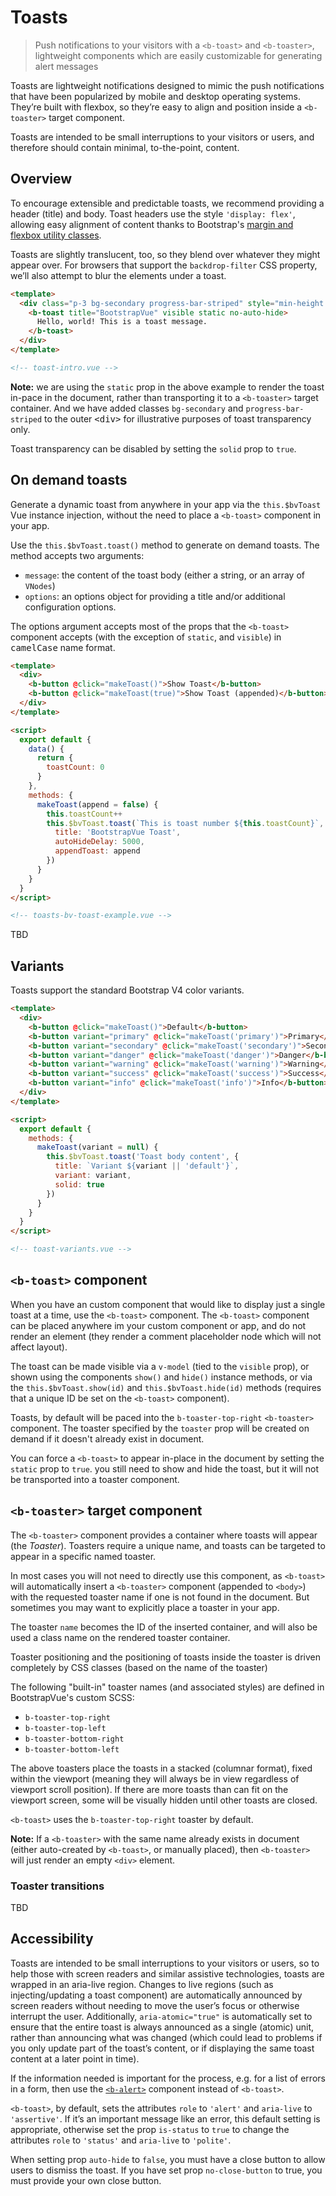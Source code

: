 # Toasts

> Push notifications to your visitors with a `<b-toast>` and `<b-toaster>`, lightweight components
> which are easily customizable for generating alert messages

Toasts are lightweight notifications designed to mimic the push notifications that have been
popularized by mobile and desktop operating systems. They’re built with flexbox, so they’re easy to
align and position inside a `<b-toaster>` target component.

Toasts are intended to be small interruptions to your visitors or users, and therefore should
contain minimal, to-the-point, content.

## Overview

To encourage extensible and predictable toasts, we recommend providing a header (title) and body.
Toast headers use the style `'display: flex'`, allowing easy alignment of content thanks to
Bootstrap's [margin and flexbox utility classes](/docs/reference/utility-classes).

Toasts are slightly translucent, too, so they blend over whatever they might appear over. For
browsers that support the `backdrop-filter` CSS property, we’ll also attempt to blur the elements
under a toast.

```html
<template>
  <div class="p-3 bg-secondary progress-bar-striped" style="min-height: 150px;">
    <b-toast title="BootstrapVue" visible static no-auto-hide>
      Hello, world! This is a toast message.
    </b-toast>
  </div>
</template>

<!-- toast-intro.vue -->
```

**Note:** we are using the `static` prop in the above example to render the toast in-pace in the
document, rather than transporting it to a `<b-toaster>` target container. And we have added classes
`bg-secondary` and `progress-bar-striped` to the outer <samp>&lt;div&gt;</samp> for illustrative
purposes of toast transparency only.

Toast transparency can be disabled by setting the `solid` prop to `true`.

## On demand toasts

Generate a dynamic toast from anywhere in your app via the `this.$bvToast` Vue instance injection,
without the need to place a `<b-toast>` component in your app.

Use the `this.$bvToast.toast()` method to generate on demand toasts. The method accepts two
arguments:

- `message`: the content of the toast body (either a string, or an array of `VNodes`)
- `options`: an options object for providing a title and/or additional configuration options.

The options argument accepts most of the props that the `<b-toast>` component accepts (with the
exception of `static`, and `visible`) in <samp>camelCase</samp> name format.

```html
<template>
  <div>
    <b-button @click="makeToast()">Show Toast</b-button>
    <b-button @click="makeToast(true)">Show Toast (appended)</b-button>
  </div>
</template>

<script>
  export default {
    data() {
      return {
        toastCount: 0
      }
    },
    methods: {
      makeToast(append = false) {
        this.toastCount++
        this.$bvToast.toast(`This is toast number ${this.toastCount}`, {
          title: 'BootstrapVue Toast',
          autoHideDelay: 5000,
          appendToast: append
        })
      }
    }
  }
</script>

<!-- toasts-bv-toast-example.vue -->
```

TBD

## Variants

Toasts support the standard Bootstrap V4 color variants.

```html
<template>
  <div>
    <b-button @click="makeToast()">Default</b-button>
    <b-button variant="primary" @click="makeToast('primary')">Primary</b-button>
    <b-button variant="secondary" @click="makeToast('secondary')">Secondary</b-button>
    <b-button variant="danger" @click="makeToast('danger')">Danger</b-button>
    <b-button variant="warning" @click="makeToast('warning')">Warning</b-button>
    <b-button variant="success" @click="makeToast('success')">Success</b-button>
    <b-button variant="info" @click="makeToast('info')">Info</b-button>
  </div>
</template>

<script>
  export default {
    methods: {
      makeToast(variant = null) {
        this.$bvToast.toast('Toast body content', {
          title: `Variant ${variant || 'default'}`,
          variant: variant,
          solid: true
        })
      }
    }
  }
</script>

<!-- toast-variants.vue -->
```

## `<b-toast>` component

When you have an custom component that would like to display just a single toast at a time, use the
`<b-toast>` component. The `<b-toast>` component can be placed anywhere im your custom component or
app, and do not render an element (they render a comment placeholder node which will not affect
layout).

The toast can be made visible via a `v-model` (tied to the `visible` prop), or shown using the
components `show()` and `hide()` instance methods, or via the `this.$bvToast.show(id)` and
`this.$bvToast.hide(id)` methods (requires that a unique ID be set on the `<b-toast>` component).

Toasts, by default will be paced into the `b-toaster-top-right` `<b-toaster>` component. The toaster
specified by the `toaster` prop will be created on demand if it doesn't already exist in document.

You can force a `<b-toast>` to appear in-place in the document by setting the `static` prop to
`true`. you still need to show and hide the toast, but it will not be transported into a toaster
component.

## `<b-toaster>` target component

The `<b-toaster>` component provides a container where toasts will appear (the _Toaster_). Toasters
require a unique name, and toasts can be targeted to appear in a specific named toaster.

In most cases you will not need to directly use this component, as `<b-toast>` will automatically
insert a `<b-toaster>` component (appended to `<body>`) with the requested toaster name if one is
not found in the document. But sometimes you may want to explicitly place a toaster in your app.

The toaster `name` becomes the ID of the inserted container, and will also be used a class name on
the rendered toaster container.

Toaster positioning and the positioning of toasts inside the toaster is driven completely by CSS
classes (based on the name of the toaster)

The following "built-in" toaster names (and associated styles) are defined in BootstrapVue's custom
SCSS:

- `b-toaster-top-right`
- `b-toaster-top-left`
- `b-toaster-bottom-right`
- `b-toaster-bottom-left`

The above toasters place the toasts in a stacked (columnar format), fixed within the viewport
(meaning they will always be in view regardless of viewport scroll position). If there are more
toasts than can fit on the viewport screen, some will be visually hidden until other toasts are
closed.

`<b-toast>` uses the `b-toaster-top-right` toaster by default.

**Note:** If a `<b-toaster>` with the same name already exists in document (either auto-created by
`<b-toast>`, or manually placed), then `<b-toaster>` will just render an empty `<div>` element.

### Toaster transitions

TBD

## Accessibility

Toasts are intended to be small interruptions to your visitors or users, so to help those with
screen readers and similar assistive technologies, toasts are wrapped in an aria-live region.
Changes to live regions (such as injecting/updating a toast component) are automatically announced
by screen readers without needing to move the user’s focus or otherwise interrupt the user.
Additionally, `aria-atomic="true"` is automatically set to ensure that the entire toast is always
announced as a single (atomic) unit, rather than announcing what was changed (which could lead to
problems if you only update part of the toast’s content, or if displaying the same toast content at
a later point in time).

If the information needed is important for the process, e.g. for a list of errors in a form, then
use the [`<b-alert>`](/docs/components/alert) component instead of `<b-toast>`.

`<b-toast>`, by default, sets the attributes `role` to `'alert'` and `aria-live` to `'assertive'`.
If it’s an important message like an error, this default setting is appropriate, otherwise set the
prop `is-status` to `true` to change the attributes `role` to `'status'` and `aria-live` to
`'polite'`.

When setting prop `auto-hide` to `false`, you must have a close button to allow users to dismiss the
toast. If you have set prop `no-close-button` to true, you must provide your own close button.
